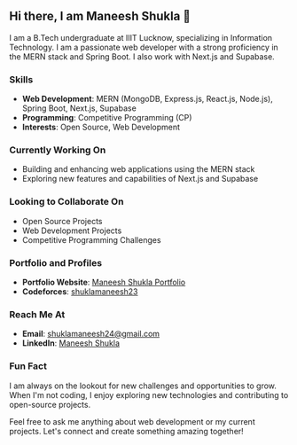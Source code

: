 ## Hi there, I am Maneesh Shukla 👋

I am a B.Tech undergraduate at IIIT Lucknow, specializing in Information Technology. I am a passionate web developer with a strong proficiency in the MERN stack and Spring Boot. I also work with Next.js and Supabase.

### Skills
- **Web Development**: MERN (MongoDB, Express.js, React.js, Node.js), Spring Boot, Next.js, Supabase
- **Programming**: Competitive Programming (CP)
- **Interests**: Open Source, Web Development

### Currently Working On
- Building and enhancing web applications using the MERN stack
- Exploring new features and capabilities of Next.js and Supabase

### Looking to Collaborate On
- Open Source Projects
- Web Development Projects
- Competitive Programming Challenges

### Portfolio and Profiles
- **Portfolio Website**: [Maneesh Shukla Portfolio](https://portfolio-maneesh-shukla.vercel.app)
- **Codeforces**: [shuklamaneesh23](https://codeforces.com/profile/coding_wolf23)

### Reach Me At
- **Email**: [shuklamaneesh24@gmail.com](mailto:shuklamaneesh24@gmail.com)
- **LinkedIn**: [Maneesh Shukla](https://www.linkedin.com/in/maneesh-shukla-a23596281/overlay/contact-info/)

### Fun Fact
I am always on the lookout for new challenges and opportunities to grow. When I'm not coding, I enjoy exploring new technologies and contributing to open-source projects.

Feel free to ask me anything about web development or my current projects. Let's connect and create something amazing together!
